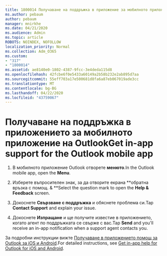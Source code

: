 ```yaml
---
title: 1800014 Получаване на поддръжка в приложение за мобилното приложение на Outlook
ms.author: pebaum
author: pebaum
manager: mnirkhe
ms.date: 04/21/2020
ms.audience: Admin
ms.topic: article
ROBOTS: NOINDEX, NOFOLLOW
localization_priority: Normal
ms.collection: Adm_O365
ms.custom:
- "317"
- "1800014"
ms.assetid: ae8140e0-1802-4387-9fcc-3e4deda115d8
ms.openlocfilehash: 42fcbe6f0e5433a60149a2b58b232e2ab895d7aa
ms.sourcegitcommit: 55eff703a17e500681d8fa6a87eb067019ade3cc
ms.translationtype: MT
ms.contentlocale: bg-BG
ms.lasthandoff: 04/22/2020
ms.locfileid: "43759067"
---
```

# <a name="get-in-app-support-for-the-outlook-mobile-app"></a><span data-ttu-id="04d9e-102">Получаване на поддръжка в приложението за мобилното приложение на Outlook</span><span class="sxs-lookup"><span data-stu-id="04d9e-102">Get in-app support for the Outlook mobile app</span></span>

1. <span data-ttu-id="04d9e-103">В мобилното приложение Outlook отворете **менюто**.</span><span class="sxs-lookup"><span data-stu-id="04d9e-103">In the Outlook mobile app, open the **Menu**.</span></span>

2. <span data-ttu-id="04d9e-104">Изберете въпросителен знак, за да отворите екрана \*\*обратна връзка с помощ. &amp; \*\*</span><span class="sxs-lookup"><span data-stu-id="04d9e-104">Select the question mark to open the **Help &amp; Feedback** screen.</span></span>

3. <span data-ttu-id="04d9e-105">Докоснете **Свързване с поддръжка** и обяснете проблема си.</span><span class="sxs-lookup"><span data-stu-id="04d9e-105">Tap **Contact Support** and explain your issue.</span></span>

4. <span data-ttu-id="04d9e-106">Докоснете **Изпращане** и ще получите известие в приложението, когато агент по поддръжката се свърже с вас.</span><span class="sxs-lookup"><span data-stu-id="04d9e-106">Tap **Send** and you'll receive an in-app notification when a support agent contacts you.</span></span>

<span data-ttu-id="04d9e-107">За подробни инструкции вижте [Получаване в приложението помощ за Outlook за iOS и Android](https://support.office.com/article/218a22d1-9fa5-4889-b689-de1c63493243.aspx#ID0EAABAAA=Contact_Support).</span><span class="sxs-lookup"><span data-stu-id="04d9e-107">For detailed instructions, see [Get in-app help for Outlook for iOS and Android](https://support.office.com/article/218a22d1-9fa5-4889-b689-de1c63493243.aspx#ID0EAABAAA=Contact_Support).</span></span>
